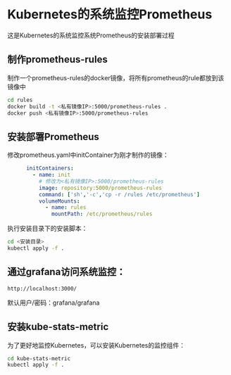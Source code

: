 # Kubernetes的系统监控Prometheus
这是Kubernetes的系统监控系统Prometheus的安装部署过程
## 制作prometheus-rules
制作一个prometheus-rules的docker镜像，将所有prometheus的rule都放到该镜像中

```bash
cd rules
docker build -t <私有镜像IP>:5000/prometheus-rules .
docker push <私有镜像IP>:5000/prometheus-rules
```
## 安装部署Prometheus
修改prometheus.yaml中initContainer为刚才制作的镜像：
````yaml
      initContainers:
        - name: init
          # 修改为<私有镜像IP>:5000/prometheus-rules
          image: repository:5000/prometheus-rules
          command: ['sh','-c','cp -r /rules /etc/prometheus']
          volumeMounts:
            - name: rules
              mountPath: /etc/prometheus/rules
````
执行安装目录下的安装脚本：
````bash
cd <安装目录>
kubectl apply -f .
````
## 通过grafana访问系统监控：
```
http://localhost:3000/
```
默认用户/密码：grafana/grafana
## 安装kube-stats-metric
为了更好地监控Kubernetes，可以安装Kubernetes的监控组件：
````bash
cd kube-stats-metric
kubectl apply -f .
````